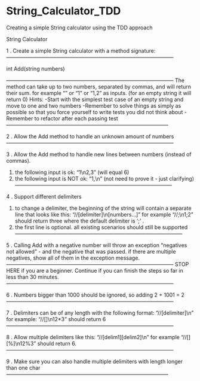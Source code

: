 # String_Calculator_TDD
Creating a simple String calculator using the TDD approach

String Calculator 

1 . Create a simple String calculator with a method signature:
————————————————————————————————

int Add(string numbers)

————————————————————————————————
The method can take up to two numbers, separated by commas, and will return their sum. 
for example “” or “1” or “1,2” as inputs. (for an empty string it will return 0) 
Hints:
-Start with the simplest test case of an empty string and move to one and two numbers
-Remember to solve things as simply as possible so that you force yourself to write tests you did not think about
-Remember to refactor after each passing test
——————————————————————————————— 

2 . Allow the Add method to handle an unknown amount of numbers
————————————————————————————————

3 . Allow the Add method to handle new lines between numbers (instead of commas).
  1. the following input is ok: “1\n2,3” (will equal 6)
  2. the following input is NOT ok: “1,\n” (not need to prove it - just clarifying)
——————————————————————————————

4 . Support different delimiters 
  1. to change a delimiter, the beginning of the string will contain a separate line that looks like this: “//[delimiter]\n[numbers…]” for example “//;\n1;2” should return three     where the default delimiter is ‘;’ . 
  2. the first line is optional. all existing scenarios should still be supported 
———————————————————————————————— 

5 . Calling Add with a negative number will throw an exception “negatives not allowed” - and the negative that was passed. if there are multiple negatives, show all of them in the exception message.
———————————————————————————————— 
STOP HERE if you are a beginner. Continue if you can finish the steps so far in less than 30 minutes.
———————————————————————————————— 

6 . Numbers bigger than 1000 should be ignored, so adding 2 + 1001 = 2
———————————————————————————————— 

7 . Delimiters can be of any length with the following format: “//[delimiter]\n” for example: “//[]\n12*3” should return 6
———————————————————————————————— 

8 . Allow multiple delimiters like this: “//[delim1][delim2]\n” for example “//[][%]\n12%3” should return 6.
———————————————————————————————— 

9 . Make sure you can also handle multiple delimiters with length longer than one char
———————————————————————————————
